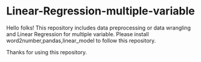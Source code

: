 # Linear-Regression-multiple-variable
Hello folks! This repository includes data preprocessing or data wrangling and Linear Regression for multiple variable.
Please install word2number,pandas,linear_model to follow this repository.

Thanks for using this repository.
